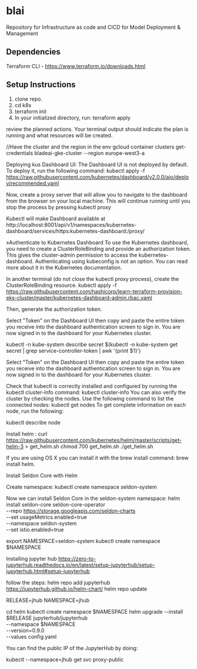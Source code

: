 # blai
Repository for Infrastructure as code and  CICD  for Model Deployment &amp; Management

## Dependencies
Terraform CLI - https://www.terraform.io/downloads.html

## Setup Instructions
1. clone repo.
2. cd k8s
3. terraform init
4. In your initialized directory, run: terraform apply

review the planned actions. Your terminal output should indicate the plan is running and what resources will be created.

//Have the cluster and the region in the env 
gcloud container clusters get-credentials bladeai-gke-cluster --region europe-west3-a

Deploying kus Dashboard UI:
The Dashboard UI is not deployed by default. To deploy it, run the following command:
kubectl apply -f https://raw.githubusercontent.com/kubernetes/dashboard/v2.0.0/aio/deploy/recommended.yaml

Now, create a proxy server that will allow you to navigate to the dashboard from the browser on your local machine. This will continue running until you stop the process by pressing
kubectl proxy

Kubectl will make Dashboard available at 
http://localhost:8001/api/v1/namespaces/kubernetes-dashboard/services/https:kubernetes-dashboard:/proxy/

»Authenticate to Kubernetes Dashboard
To use the Kubernetes dashboard, you need to create a ClusterRoleBinding and provide an authorization token. This gives the cluster-admin permission to access the kubernetes-dashboard. Authenticating using kubeconfig is not an option. You can read more about it in the Kubernetes documentation.

In another terminal (do not close the kubectl proxy process), create the ClusterRoleBinding resource.
kubectl apply -f https://raw.githubusercontent.com/hashicorp/learn-terraform-provision-eks-cluster/master/kubernetes-dashboard-admin.rbac.yaml

Then, generate the authorization token.

Select "Token" on the Dashboard UI then copy and paste the entire token you receive into the dashboard authentication screen to sign in. You are now signed in to the dashboard for your Kubernetes cluster.

kubectl -n kube-system describe secret $(kubectl -n kube-system get secret | grep service-controller-token | awk '{print $1}')

Select "Token" on the Dashboard UI then copy and paste the entire token you receive into the dashboard authentication screen to sign in. You are now signed in to the dashboard for your Kubernetes cluster.

Check that kubectl is correctly installed and configured by running the kubectl cluster-info command:
kubectl cluster-info
You can also verify the cluster by checking the nodes. Use the following command to list the connected nodes:
kubectl get nodes
To get complete information on each node, run the following:

kubectl describe node

Install helm :
curl https://raw.githubusercontent.com/kubernetes/helm/master/scripts/get-helm-3 > get_helm.sh
chmod 700 get_helm.sh
./get_helm.sh

If you are using OS X you can install it with the brew install command: brew install helm.

Install Seldon Core with Helm

Create namespace:
kubectl create namespace seldon-system

Now we can install Seldon Core in the seldon-system namespace:
helm install seldon-core seldon-core-operator \
    --repo https://storage.googleapis.com/seldon-charts \
    --set usageMetrics.enabled=true \
    --namespace seldon-system \
    --set istio.enabled=true


export NAMESPACE=seldon-system
kubectl create namespace $NAMESPACE

Installing jupyter hub
https://zero-to-jupyterhub.readthedocs.io/en/latest/setup-jupyterhub/setup-jupyterhub.html#setup-jupyterhub

follow the steps:
helm repo add jupyterhub https://jupyterhub.github.io/helm-chart/
helm repo update

RELEASE=jhub
NAMESPACE=jhub

cd helm 
kubectl create namespace $NAMESPACE
helm upgrade --install $RELEASE jupyterhub/jupyterhub \
  --namespace $NAMESPACE  \
  --version=0.9.0 \
  --values config.yaml

You can find the public IP of the JupyterHub by doing:

 kubectl --namespace=jhub get svc proxy-public

